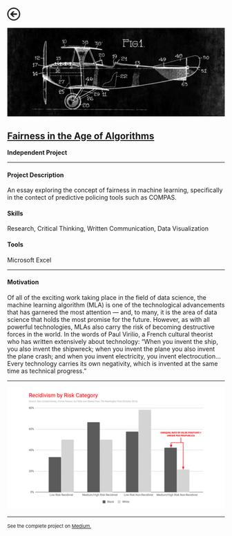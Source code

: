 [<img src="images/arrow_back.png?raw=true" width="30"/>](/data_science/index)

[<img src="images/fairness_1.png?raw=true">](https://medium.com/berkeleyischool/fairness-in-the-age-of-algorithms-feb11c56a709)

## [Fairness in the Age of Algorithms](https://medium.com/berkeleyischool/fairness-in-the-age-of-algorithms-feb11c56a709)
**Independent Project**<br>

---

#### Project Description
An essay exploring the concept of fairness in machine learning, specifically in the contect of predictive policing tools such as COMPAS.

#### Skills 
Research, Critical Thinking, Written Communication, Data Visualization

#### Tools 
Microsoft Excel

---

#### Motivation

Of all of the exciting work taking place in the field of data science, the machine learning algorithm (MLA) is one of the technological advancements that has garnered the most attention — and, to many, it is the area of data science that holds the most promise for the future. However, as with all powerful technologies, MLAs also carry the risk of becoming destructive forces in the world. In the words of Paul Virilio, a French cultural theorist who has written extensively about technology: “When you invent the ship, you also invent the shipwreck; when you invent the plane you also invent the plane crash; and when you invent electricity, you invent electrocution…Every technology carries its own negativity, which is invented at the same time as technical progress.”

---

[<img src="images/fairness_2.png?raw=true"/>](https://medium.com/berkeleyischool/fairness-in-the-age-of-algorithms-feb11c56a709)

---
<p style="font-size:11px">See the complete project on <a href="https://medium.com/berkeleyischool/fairness-in-the-age-of-algorithms-feb11c56a709">Medium.</a></p>
